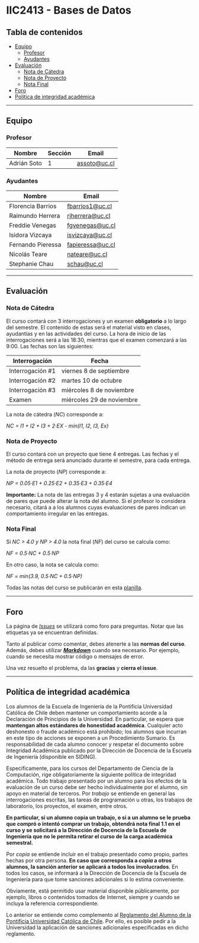 # IIC2413 - Bases de Datos

## Tabla de contenidos

- [Equipo](#equipo)
  - [Profesor](#profesor)
  - [Ayudantes](#ayudantes)
- [Evaluación](#evaluación)
  - [Nota de Cátedra](#nota-de-cátedra)
  - [Nota de Proyecto](#nota-de-proyecto)
  - [Nota Final](#nota-final)
- [Foro](#foro)
- [Política de integridad académica](#política-de-integridad-académica)

---

## Equipo

### Profesor

Nombre         | Sección | Email
-------------- | ------- | ---------------------
Adrián Soto    | 1       | [assoto@uc.cl]

### Ayudantes

Nombre              | Email
------------------- | ----------------
Florencia Barrios   | [fbarrios1@uc.cl]
Raimundo Herrera    | [rjherrera@uc.cl]
Freddie Venegas     | [fgvenegas@uc.cl]
Isidora Vizcaya     | [isvizcaya@uc.cl]
Fernando Pieressa   | [fapieressa@uc.cl]
Nicolás Teare       | [nateare@uc.cl]
Stephanie Chau      | [schau@uc.cl]

[assoto@uc.cl]: mailto:assoto@uc.cl
[fbarrios1@uc.cl]: mailto:fbarrios1@uc.cl
[rjherrera@uc.cl]: mailto:rjherrera@uc.cl
[fgvenegas@uc.cl]: mailto:fgvenegas@uc.cl
[isvizcaya@uc.cl]: mailto:isvizcaya@uc.cl
[fapieressa@uc.cl]: mailto:fapieressa@uc.cl
[nateare@uc.cl]: mailto:nateare@uc.cl
[schau@uc.cl]: mailto:schau@uc.cl

---

## Evaluación

### Nota de Cátedra

El curso contará con 3 interrogaciones y un examen **obligatorio** a lo largo del semestre. El contenido de estas será el material visto en clases, ayudantías y en las actividades del curso. La hora de inicio de las interrogaciones será a las 18:30, mientras que el examen comenzará a las 9:00. Las fechas son las siguientes:

Interrogación     | Fecha
----------------- | -----------------------
Interrogación \#1 | viernes 8 de septiembre
Interrogación \#2 | martes 10 de octubre
Interrogación \#3 | miércoles 8 de noviembre
Examen            | miércoles 29 de noviembre

La nota de cátedra (_NC_) corresponde a:

_NC = I1 + I2 + I3 + 2·EX - min(I1, I2, I3, Ex)_

### Nota de Proyecto

El curso contará con un proyecto que tiene 4 entregas. Las fechas y el método de entrega será anunciado durante el semestre, para cada entrega.

La nota de proyecto (_NP_) corresponde a:

_NP = 0.05·E1 + 0.25·E2  + 0.35·E3 + 0.35·E4_

**Importante:** La nota de las entregas 3 y 4 estarán sujetas a una evaluación de pares que puede alterar la nota del alumno. Si el profesor lo considera necesario, citará a a los alumnos cuyas evaluaciones de pares indican un comportamiento irregular en las entregas.

### Nota Final

Si _NC > 4.0 y NP > 4.0_ la nota final (_NF_) del curso se calcula como:

_NF = 0.5·NC + 0.5·NP_

En otro caso, la nota se calcula como:

_NF = min(3.9, 0.5·NC + 0.5·NP)_

Todas las notas del curso se publicarán en esta [planilla](https://docs.google.com/a/uc.cl/spreadsheets/d/13bCgUo7hP0n-U4EZMyCn2nrlEWF30XHgOX8vWuOP9vc/edit?usp=sharing).

---

## Foro

La página de [_Issues_](https://github.com/IIC2413-2017-2/Syllabus/issues) se utilizará como foro para preguntas. Notar que las etiquetas ya se encuentran definidas.

Tanto al publicar como comentar, debes atenerte a las **normas del curso**. Además, debes utilizar **[_Markdown_](https://github.com/adam-p/markdown-here/wiki/Markdown-Cheatsheet#code)** cuando sea necesario. Por ejemplo, cuando se necesita mostrar código o mensajes de error.

Una vez resuelto el problema, da las **gracias** y **cierra el issue**.


---

## Política de integridad académica

Los alumnos de la Escuela de Ingeniería de la Pontificia Universidad Católica de Chile deben mantener un comportamiento acorde a la Declaración de Principios de la Universidad.  En particular, se espera que **mantengan altos estándares de honestidad académica**.  Cualquier acto deshonesto o fraude académico está prohibido; los alumnos que incurran en este tipo de acciones se exponen a un Procedimiento Sumario. Es responsabilidad de cada alumno conocer y respetar el documento sobre Integridad Académica publicado por la Dirección de Docencia de la Escuela de Ingeniería (disponible en SIDING).

Específicamente, para los cursos del Departamento de Ciencia de la Computación, rige obligatoriamente la siguiente política de integridad académica. Todo trabajo presentado por un alumno para los efectos de la evaluación de un curso debe ser hecho individualmente por el alumno, sin apoyo en material de terceros.  Por _trabajo_ se entiende en general las interrogaciones escritas, las tareas de programación u otras, los trabajos de laboratorio, los proyectos, el examen, entre otros.

**En particular, si un alumno copia un trabajo, o si a un alumno se le prueba que compró o intentó comprar un trabajo, obtendrá nota final 1.1 en el curso y se solicitará a la Dirección de Docencia de la Escuela de Ingeniería que no le permita retirar el curso de la carga académica semestral.**

Por _copia_ se entiende incluir en el trabajo presentado como propio, partes hechas por otra persona.  **En caso que corresponda a _copia_ a otros alumnos, la sanción anterior se aplicará a todos los involucrados**.  En todos los casos, se informará a la Dirección de Docencia de la Escuela de Ingeniería para que tome sanciones adicionales si lo estima conveniente.

Obviamente, está permitido usar material disponible públicamente, por ejemplo, libros o contenidos tomados de Internet, siempre y cuando se incluya la referencia correspondiente.

Lo anterior se entiende como complemento al [Reglamento del Alumno de la Pontificia Universidad Católica de Chile].  Por ello, es posible pedir a la Universidad la aplicación de sanciones adicionales especificadas en dicho reglamento.

[Reglamento del Alumno de la Pontificia Universidad Católica de Chile]: http://admisionyregistros.uc.cl/alumnos/informacion-academica/reglamentos-estudiantiles
